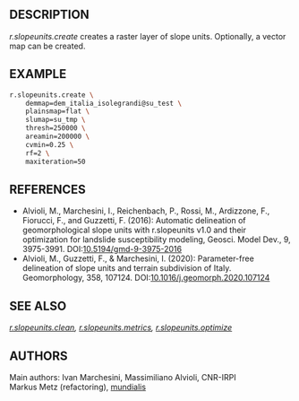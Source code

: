 ## DESCRIPTION

*r.slopeunits.create* creates a raster layer of slope units. Optionally,
a vector map can be created.

## EXAMPLE

```sh
r.slopeunits.create \
    demmap=dem_italia_isolegrandi@su_test \
    plainsmap=flat \
    slumap=su_tmp \
    thresh=250000 \
    areamin=200000 \
    cvmin=0.25 \
    rf=2 \
    maxiteration=50
```

## REFERENCES

- Alvioli, M., Marchesini, I., Reichenbach, P., Rossi, M., Ardizzone,
  F., Fiorucci, F., and Guzzetti, F. (2016): Automatic delineation of
  geomorphological slope units with r.slopeunits v1.0 and their
  optimization for landslide susceptibility modeling, Geosci. Model
  Dev., 9, 3975-3991.
  DOI:[10.5194/gmd-9-3975-2016](https://doi.org/10.5194/gmd-9-3975-2016)
- Alvioli, M., Guzzetti, F., & Marchesini, I. (2020): Parameter-free
  delineation of slope units and terrain subdivision of Italy.
  Geomorphology, 358, 107124.
  DOI:[10.1016/j.geomorph.2020.107124](https://doi.org/10.1016/j.geomorph.2020.107124)

## SEE ALSO

*[r.slopeunits.clean](r.slopeunits.clean.md),
[r.slopeunits.metrics](r.slopeunits.metrics.md),
[r.slopeunits.optimize](r.slopeunits.optimize.md)*

## AUTHORS

Main authors: Ivan Marchesini, Massimiliano Alvioli, CNR-IRPI  
Markus Metz (refactoring), [mundialis](https://www.mundialis.de/)

